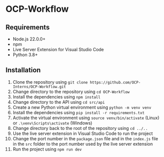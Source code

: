 # OCP-Workflow
## Requirements
- Node.js 22.0.0+
- npm
- Live Server Extension for Visual Studio Code
- Python 3.8+

## Installation
1. Clone the repository using `git clone https://github.com/OCP-Interns/OCP-Workflow.git`
2. Change directory to the repository using `cd OCP-Workflow`
3. Install the dependencies using `npm install`
4. Change directory to the API using `cd src/api`
5. Create a new Python virtual environment using `python -m venv venv`
6. Install the dependencies using `pip install -r requirements.txt`
7. Activate the virtual environment using `source venv/bin/activate` (Linux) or `.\venv\Scripts\activate` (Windows)
8. Change directory back to the root of the repository using `cd ../..`
9. Use the live server extension in Visual Studio Code to run the project
10. Change the port number in the `package.json` file and in the `index.js` file in the `src` folder to the port number used by the live server extension
11. Run the project using `npm run dev`